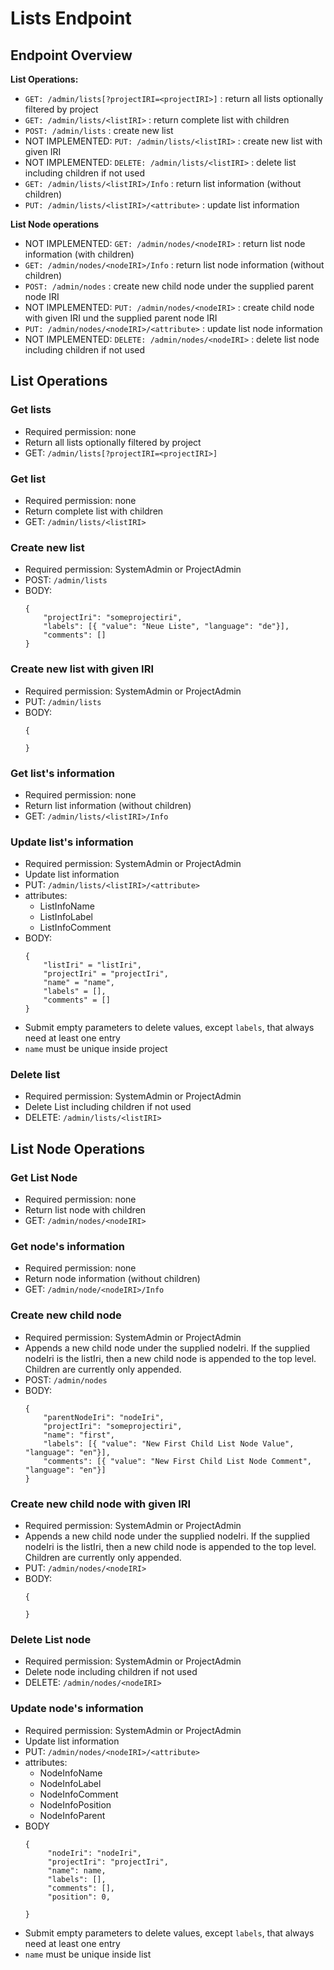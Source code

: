 <!---
Copyright © 2015-2019 the contributors (see Contributors.md).

This file is part of Knora.

Knora is free software: you can redistribute it and/or modify
it under the terms of the GNU Affero General Public License as published
by the Free Software Foundation, either version 3 of the License, or
(at your option) any later version.

Knora is distributed in the hope that it will be useful,
but WITHOUT ANY WARRANTY; without even the implied warranty of
MERCHANTABILITY or FITNESS FOR A PARTICULAR PURPOSE.  See the
GNU Affero General Public License for more details.

You should have received a copy of the GNU Affero General Public
License along with Knora.  If not, see <http://www.gnu.org/licenses/>.
-->

# Lists Endpoint

## Endpoint Overview

**List Operations:**

- `GET: /admin/lists[?projectIRI=<projectIRI>]` : return all lists optionally filtered by project
- `GET: /admin/lists/<listIRI>` : return complete list with children
- `POST: /admin/lists` : create new list
- NOT IMPLEMENTED: `PUT: /admin/lists/<listIRI>` : create new list with given IRI
- NOT IMPLEMENTED: `DELETE: /admin/lists/<listIRI>` : delete list including children if not used
- `GET: /admin/lists/<listIRI>/Info` : return list information (without children)
- `PUT: /admin/lists/<listIRI>/<attribute>` : update list information

**List Node operations**

- NOT IMPLEMENTED: `GET: /admin/nodes/<nodeIRI>` : return list node information (with children)
- `GET: /admin/nodes/<nodeIRI>/Info` : return list node information (without children)
- `POST: /admin/nodes` : create new child node under the supplied parent node IRI
- NOT IMPLEMENTED: `PUT: /admin/nodes/<nodeIRI>` : create child node with given IRI und the supplied parent node IRI
- `PUT: /admin/nodes/<nodeIRI>/<attribute>` : update list node information
- NOT IMPLEMENTED: `DELETE: /admin/nodes/<nodeIRI>` : delete list node including children if not used

## List Operations

### Get lists

 - Required permission: none
 - Return all lists optionally filtered by project
 - GET: `/admin/lists[?projectIRI=<projectIRI>]`

### Get list

 - Required permission: none
 - Return complete list with children
 - GET: `/admin/lists/<listIRI>`


### Create new list

  - Required permission: SystemAdmin or ProjectAdmin
  - POST: `/admin/lists`
  - BODY:
    ```
    {
        "projectIri": "someprojectiri",
        "labels": [{ "value": "Neue Liste", "language": "de"}],
        "comments": []
    } 
    ```
    

### Create new list with given IRI

  - Required permission: SystemAdmin or ProjectAdmin
  - PUT: `/admin/lists`
  - BODY:
    ```
    {
        
    } 
    ```
    

### Get list's information

 - Required permission: none
 - Return list information (without children)
 - GET: `/admin/lists/<listIRI>/Info`
 
### Update list's information

 - Required permission: SystemAdmin or ProjectAdmin
 - Update list information
 - PUT: `/admin/lists/<listIRI>/<attribute>`
 - attributes:
   * ListInfoName
   * ListInfoLabel
   * ListInfoComment
 - BODY:
    ```
    {
        "listIri" = "listIri",
        "projectIri" = "projectIri",
        "name" = "name",
        "labels" = [],
        "comments" = [] 
    }
    ```
 - Submit empty parameters to delete values, except `labels`, that always need at least one entry
 - `name` must be unique inside project


### Delete list

 - Required permission: SystemAdmin or ProjectAdmin
 - Delete List including children if not used
 - DELETE: `/admin/lists/<listIRI>`


## List Node Operations

### Get List Node

 - Required permission: none
 - Return list node with children
 - GET: `/admin/nodes/<nodeIRI>`
 
### Get node's information

 - Required permission: none
 - Return node information (without children)
 - GET: `/admin/node/<nodeIRI>/Info`

### Create new child node

  - Required permission: SystemAdmin or ProjectAdmin
  - Appends a new child node under the supplied nodeIri. If the supplied nodeIri
    is the listIri, then a new child node is appended to the top level. Children
    are currently only appended.
  - POST: `/admin/nodes`
  - BODY:
    ```
    {
        "parentNodeIri": "nodeIri",
        "projectIri": "someprojectiri",
        "name": "first",
        "labels": [{ "value": "New First Child List Node Value", "language": "en"}],
        "comments": [{ "value": "New First Child List Node Comment", "language": "en"}]
    }
    ```
    
### Create new child node with given IRI

  - Required permission: SystemAdmin or ProjectAdmin
  - Appends a new child node under the supplied nodeIri. If the supplied nodeIri
    is the listIri, then a new child node is appended to the top level. Children
    are currently only appended.
  - PUT: `/admin/nodes/<nodeIRI>`
  - BODY:
    ```
    {
        
    }
    ```
    
### Delete List node

 - Required permission: SystemAdmin or ProjectAdmin
 - Delete node including children if not used
 - DELETE: `/admin/nodes/<nodeIRI>`
 
### Update node's information

 - Required permission: SystemAdmin or ProjectAdmin
 - Update list information
 - PUT: `/admin/nodes/<nodeIRI>/<attribute>`
 - attributes:
   * NodeInfoName
   * NodeInfoLabel
   * NodeInfoComment
   * NodeInfoPosition
   * NodeInfoParent
 - BODY
   ```
   {
        "nodeIri": "nodeIri",
        "projectIri": "projectIri",
        "name": name,
        "labels": [],
        "comments": [],
        "position": 0,
        
   }
   ```
 - Submit empty parameters to delete values, except `labels`, that always need at least one entry
 - `name` must be unique inside list
 